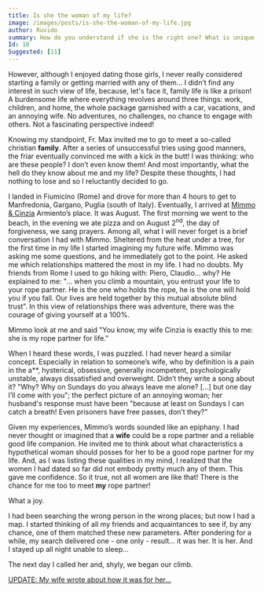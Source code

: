 ```yaml
---
title: Is she the woman of my life?
image: /images/posts/is-she-the-woman-of-my-life.jpg
author: Ruvido
summary: How do you understand if she is the right one? What is unique about her? What is she like? Sure of finding my way in life, I started a journey of faith under the guidance of a friar I had recently met in Assisi. At that time I had already been through some serious love stories.
Id: 10
Suggested: [11]
---
```


However, although I enjoyed dating those girls, I never really considered starting a family or getting married with any of them... I didn’t find any interest in such view of life, because, let's face it, family life is like a prison! A burdensome life where everything revolves around three things: work, children, and home, the whole package garnished with a car, vacations, and an annoying wife. No adventures, no challenges, no chance to engage with others. Not a fascinating perspective indeed!

Knowing my standpoint, Fr. Max invited me to go to meet a so-called christian **family**. After a series of unsuccessful tries using good manners, the friar eventually convinced me with a kick in the butt! I was thinking: who are these people? I don’t even know them! And most importantly, what the hell do they know about me and my life? Despite these thoughts, I had nothing to lose and so I reluctantly decided to go.

I landed in Fiumicino (Rome) and drove for more than 4 hours to get to Manfredonia, Gargano, Puglia (south of Italy). Eventually, I arrived at [Mimmo & Cinzia]({{site.baseurl}}/glossary) Armiento’s place. It was August. The first morning we went to the beach, in the evening we ate pizza and on August 2<sup>nd</sup>, the day of forgiveness, we sang prayers. Among all, what I will never forget is a brief conversation I had with Mimmo. Sheltered from the heat under a tree, for the first time in my life I started imagining my future wife. Mimmo was asking me some questions, and he immediately got to the point. He asked me which relationships mattered the most in my life. I had no doubts. My friends from Rome I used to go hiking with: Piero, Claudio... why? He explained to me: "... when you climb a mountain, you entrust your life to your rope partner. He is the one who holds the rope, he is the one will hold you if you fall. Our lives are held together by this mutual absolute blind trust”. In this view of relationships there was adventure, there was the courage of giving yourself at a 100%.

Mimmo look at me and said "You know, my wife Cinzia is exactly this to me: she is my rope partner for life."

When I heard these words, I was puzzled. I had never heard a similar concept. Especially in relation to someone’s wife, who by definition is a pain in the a\*\*, hysterical, obsessive, generally incompetent, psychologically unstable, always dissatisfied and overweight. Didn’t they write a song about it? "Why? Why on Sundays do you always leave me alone? [...] but one day I’ll come with you"; the perfect picture of an annoying woman; her husband's response must have been "because at least on Sundays I can catch a breath! Even prisoners have free passes, don’t they?"

Given my experiences, Mimmo’s words sounded like an epiphany. I had never thought or imagined that a **wife** could be a rope partner and a reliable good life companion. He invited me to think about what characteristics a hypothetical woman should posses for her to be a good rope partner for my life. And, as I was listing these qualities in my mind, I realized that the women I had dated so far did not embody pretty much any of them. This gave me confidence. So it true, not all women are like that! There is the chance for me too to meet **my** rope partner!

What a joy.

I had been searching the wrong person in the wrong places; but now I had a map. I started thinking of all my friends and acquaintances to see if, by any chance, one of them matched these new parameters. After pondering for a while, my search delivered one - one only - result... it was her. It is her. And I stayed up all night unable to sleep...

The next day I called her and, shyly, we began our climb.

[UPDATE: My wife wrote about how it was for her...]({{site.baseurl}}/is-he-the-one)
